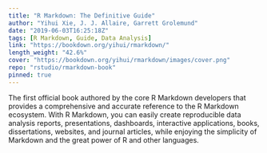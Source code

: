 ```yaml
---
title: "R Markdown: The Definitive Guide"
author: "Yihui Xie, J. J. Allaire, Garrett Grolemund"
date: "2019-06-03T16:25:18Z"
tags: [R Markdown, Guide, Data Analysis]
link: "https://bookdown.org/yihui/rmarkdown/"
length_weight: "42.6%"
cover: "https://bookdown.org/yihui/rmarkdown/images/cover.png"
repo: "rstudio/rmarkdown-book"
pinned: true
---
```


The first official book authored by the core R Markdown developers that provides a comprehensive and accurate reference to the R Markdown ecosystem. With R Markdown, you can easily create reproducible data analysis reports, presentations, dashboards, interactive applications, books, dissertations, websites, and journal articles, while enjoying the simplicity of Markdown and the great power of R and other languages.
